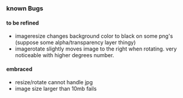 ### known Bugs


#### to be refined
* imageresize changes background color to black on some png's (suppose some alpha/transparency layer thingy)
* imagerotate slightly moves image to the right when rotating. very noticeable with higher degrees number.

#### embraced

* resize/rotate cannot handle jpg
* image size larger than 10mb fails